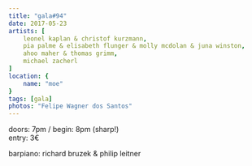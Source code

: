 ```yaml
---
title: "gala#94"
date: 2017-05-23
artists: [
    leonel kaplan & christof kurzmann,
    pia palme & elisabeth flunger & molly mcdolan & juna winston,
    ahoo maher & thomas grimm,
    michael zacherl
]
location: {
    name: "moe"
}
tags: [gala]
photos: "Felipe Wagner dos Santos"
---
```

doors: 7pm / begin: 8pm (sharp!)  
entry: 3€

barpiano: richard bruzek & philip leitner
